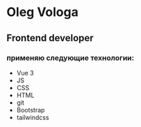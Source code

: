 # Oleg Vologa

## Frontend developer

### применяю следующие технологии:

- Vue 3
- JS
- CSS
- HTML
- git
- Bootstrap
- tailwindcss
